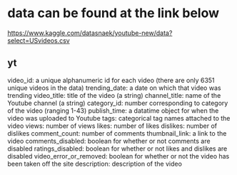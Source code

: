 # data can be found at the link below

https://www.kaggle.com/datasnaek/youtube-new/data?select=USvideos.csv

## yt

video_id: a unique alphanumeric id for each video (there are only 6351 unique videos in the data)
trending_date: a date on which that video was trending
video_title: title of the video (a string)
channel_title: name of the Youtube channel (a string)
category_id: number corresponding to category of the video (ranging 1-43)
publish_time: a datatime object for when the video was uploaded to Youtube
tags: categorical tag names attached to the video
views: number of views
likes: number of likes
dislikes: number of dislikes
comment_count: number of comments
thumbnail_link: a link to the video
comments_disabled: boolean for whether or not comments are disabled
ratings_disabled: boolean for whether or not likes and dislikes are disabled
video_error_or_removed: boolean for whether or not the video has been taken off the site
description: description of the video
